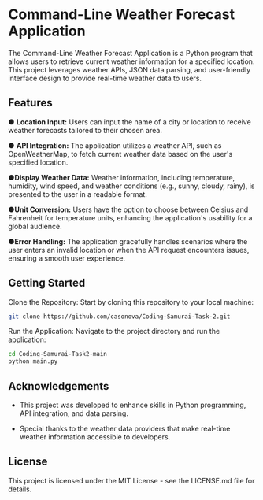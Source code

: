 
# Command-Line Weather Forecast Application

The Command-Line Weather Forecast Application is a Python program that allows users to retrieve current weather information for a specified location. This project leverages weather APIs, JSON data parsing, and user-friendly interface design to provide real-time weather data to users.



## Features

&#9679; **Location Input:** Users can input the name of a city or location to receive weather forecasts tailored to their chosen area.

&#9679; **API Integration:** The application utilizes a weather API, such as OpenWeatherMap, to fetch current weather data based on the user's specified location.

&#9679;**Display Weather Data:** Weather information, including temperature, humidity, wind speed, and weather conditions (e.g., sunny, cloudy, rainy), is presented to the user in a readable format.

&#9679;**Unit Conversion:** Users have the option to choose between Celsius and Fahrenheit for temperature units, enhancing the application's usability for a global audience.

&#9679;**Error Handling:** The application gracefully handles scenarios where the user enters an invalid location or when the API request encounters issues, ensuring a smooth user experience.

## Getting Started

Clone the Repository: Start by cloning this repository to your local machine:

```bash
git clone https://github.com/casonova/Coding-Samurai-Task-2.git

```
Run the Application: Navigate to the project directory and run the application:

```bash
cd Coding-Samurai-Task2-main
python main.py

```    
## Acknowledgements

 - This project was developed to enhance skills in Python programming, API integration, and data parsing.

 - Special thanks to the weather data providers that make real-time weather information accessible to developers.



## License

This project is licensed under the MIT License - see the LICENSE.md file for details.

